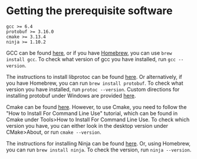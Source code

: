 <!--- SPDX-License-Identifier: Apache-2.0 -->

# Getting the prerequisite software

<!-- Keep list below in sync with README.md. -->
```
gcc >= 6.4
protobuf >= 3.16.0
cmake >= 3.13.4
ninja >= 1.10.2
```

GCC can be found [here](https://gcc.gnu.org/install/), or if you have [Homebrew](https://docs.brew.sh/Installation), you can use `brew install gcc`. To check what version of gcc you have installed, run `gcc --version`.

The instructions to install libprotoc can be found [here](https://google.github.io/proto-lens/installing-protoc.html). Or alternatively, if you have Homebrew, you can run `brew install protobuf`. To check what version you have installed, run `protoc --version`. 
Custom directions for installing protobuf under Windows are provided [here](BuildOnWindows.md#protobuf).

Cmake can be found [here](https://cmake.org/download/). However, to use Cmake, you need to follow the "How to Install For Command Line Use" tutorial, which can be found in Cmake under Tools>How to Install For Command Line Use. To check which version you have, you can either look in the desktop version under CMake>About, or run `cmake --version`.

The instructions for installing Ninja can be found [here](https://ninja-build.org/). Or, using Homebrew, you can run `brew install ninja`. To check the version, run `ninja --version`.
